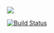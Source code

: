 <a href="https://codeclimate.com/github/codeclimate/codeclimate/test_coverage"><img src="https://api.codeclimate.com/v1/badges/a99a88d28ad37a79dbf6/test_coverage" /></a>

[![Build Status](https://travis-ci.com/AlexandrKoliukh/MSA.svg?branch=master)](https://travis-ci.com/AlexandrKoliukh/MSA)